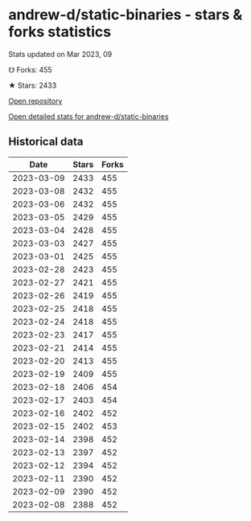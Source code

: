 # andrew-d/static-binaries - stars & forks statistics

Stats updated on Mar 2023, 09

☋ Forks: 455

★ Stars: 2433

[Open repository](https://github.com/andrew-d/static-binaries)

[Open detailed stats for andrew-d/static-binaries](https://reviewgithub.com/rep/andrew-d/static-binaries)

## Historical data
| Date | Stars | Forks |
|------|-------|-------|
| 2023-03-09 | 2433 | 455 | 
| 2023-03-08 | 2432 | 455 | 
| 2023-03-06 | 2432 | 455 | 
| 2023-03-05 | 2429 | 455 | 
| 2023-03-04 | 2428 | 455 | 
| 2023-03-03 | 2427 | 455 | 
| 2023-03-01 | 2425 | 455 | 
| 2023-02-28 | 2423 | 455 | 
| 2023-02-27 | 2421 | 455 | 
| 2023-02-26 | 2419 | 455 | 
| 2023-02-25 | 2418 | 455 | 
| 2023-02-24 | 2418 | 455 | 
| 2023-02-23 | 2417 | 455 | 
| 2023-02-21 | 2414 | 455 | 
| 2023-02-20 | 2413 | 455 | 
| 2023-02-19 | 2409 | 455 | 
| 2023-02-18 | 2406 | 454 | 
| 2023-02-17 | 2403 | 454 | 
| 2023-02-16 | 2402 | 452 | 
| 2023-02-15 | 2402 | 453 | 
| 2023-02-14 | 2398 | 452 | 
| 2023-02-13 | 2397 | 452 | 
| 2023-02-12 | 2394 | 452 | 
| 2023-02-11 | 2390 | 452 | 
| 2023-02-09 | 2390 | 452 | 
| 2023-02-08 | 2388 | 452 | 

